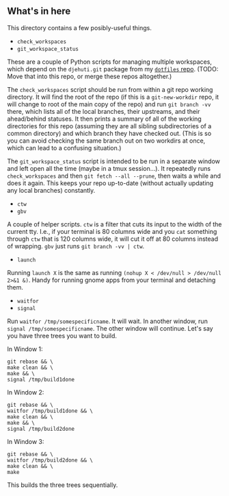 ## What's in here ##

This directory contains a few posibly-useful things.

  * `check_workspaces`
  * `git_workspace_status`

These are a couple of Python scripts for managing multiple
workspaces, which depend on the `djehuti.git` package from my
[`dotfiles` repo][dotfiles]. (TODO: Move that into this repo, or merge these
repos altogether.)

The `check_workspaces` script should be run from within a git repo
working directory. It will find the root of the repo (if this is a
`git-new-workdir` repo, it will change to root of the main copy of the
repo) and run `git branch -vv` there, which lists all of the local
branches, their upstreams, and their ahead/behind statuses. It then
prints a summary of all of the working directories for this repo
(assuming they are all sibling subdirectories of a common directory)
and which branch they have checked out. (This is so you can avoid
checking the same branch out on two workdirs at once, which can lead
to a confusing situation.)

The `git_workspace_status` script is intended to be run in a separate
window and left open all the time (maybe in a tmux session...). It
repeatedly runs `check_workspaces` and then `git fetch --all --prune`,
then waits a while and does it again. This keeps your repo up-to-date
(without actually updating any local branches) constantly.

  * `ctw`
  * `gbv`

A couple of helper scripts. `ctw` is a filter that cuts its input to
the width of the current tty. I.e., if your terminal is 80 columns
wide and you `cat` something through `ctw` that is 120 columns wide,
it will cut it off at 80 columns instead of wrapping. `gbv` just runs
`git branch -vv | ctw`.

  * `launch`

Running `launch X` is the same as running
`(nohup X < /dev/null > /dev/null 2>&1 &)`.
Handy for running gnome apps from your terminal and detaching them.

  * `waitfor`
  * `signal`

Run `waitfor /tmp/somespecificname`. It will wait. In another window,
run `signal /tmp/somespecificname`. The other window will continue.
Let's say you have three trees you want to build.

In Window 1:

    git rebase && \
    make clean && \
    make && \
    signal /tmp/build1done

In Window 2:

    git rebase && \
    waitfor /tmp/build1done && \
    make clean && \
    make && \
    signal /tmp/build2done

In Window 3:

    git rebase && \
    waitfor /tmp/build2done && \
    make clean && \
    make

This builds the three trees sequentially.

[dotfiles]: https://github.com/djehuti/dotfiles
